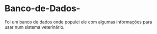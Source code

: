 # Banco-de-Dados-
Foi um banco de dados onde populei ele com algumas informações para usar num sistema veterinário.
